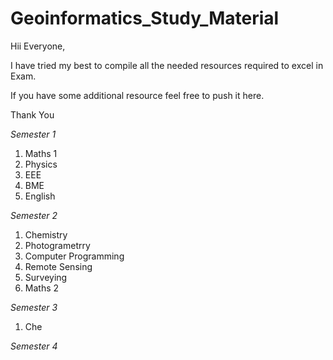 # Geoinformatics_Study_Material

Hii Everyone,

 I have tried my best to compile all the needed resources required to excel in Exam.

 If you have some additional resource feel free to push it here.

 Thank You
 
 *Semester 1*
 1. Maths 1
 2. Physics
 3. EEE
 4. BME
 5. English


*Semester 2*
 1. Chemistry 
 2. Photogrametrry
 3. Computer Programming
 4. Remote Sensing
 5. Surveying
 6. Maths 2

*Semester 3*
 1. Che

*Semester 4*



